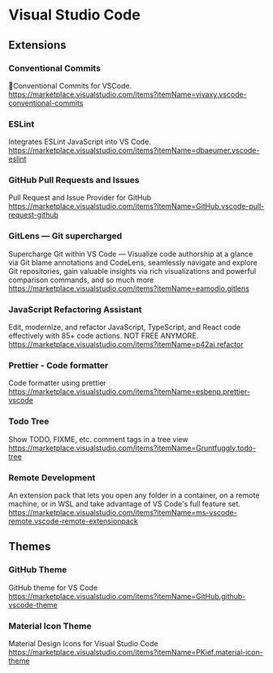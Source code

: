 # Visual Studio Code

## Extensions

### Conventional Commits

💬Conventional Commits for VSCode.  
<https://marketplace.visualstudio.com/items?itemName=vivaxy.vscode-conventional-commits>

### ESLint

Integrates ESLint JavaScript into VS Code.  
<https://marketplace.visualstudio.com/items?itemName=dbaeumer.vscode-eslint>

### GitHub Pull Requests and Issues

Pull Request and Issue Provider for GitHub  
<https://marketplace.visualstudio.com/items?itemName=GitHub.vscode-pull-request-github>

### GitLens — Git supercharged

Supercharge Git within VS Code — Visualize code authorship at a glance via Git blame annotations and CodeLens, seamlessly navigate and explore Git repositories, gain valuable insights via rich visualizations and powerful comparison commands, and so much more  
<https://marketplace.visualstudio.com/items?itemName=eamodio.gitlens>

### JavaScript Refactoring Assistant

Edit, modernize, and refactor JavaScript, TypeScript, and React code effectively with 85+ code actions. NOT FREE ANYMORE.   
<https://marketplace.visualstudio.com/items?itemName=p42ai.refactor>

### Prettier - Code formatter

Code formatter using prettier  
<https://marketplace.visualstudio.com/items?itemName=esbenp.prettier-vscode>

### Todo Tree

Show TODO, FIXME, etc. comment tags in a tree view  
<https://marketplace.visualstudio.com/items?itemName=Gruntfuggly.todo-tree>

### Remote Development

An extension pack that lets you open any folder in a container, on a remote machine, or in WSL and take advantage of VS Code's full feature set.  
<https://marketplace.visualstudio.com/items?itemName=ms-vscode-remote.vscode-remote-extensionpack>

## Themes

### GitHub Theme

GitHub theme for VS Code  
<https://marketplace.visualstudio.com/items?itemName=GitHub.github-vscode-theme>

### Material Icon Theme

Material Design Icons for Visual Studio Code  
<https://marketplace.visualstudio.com/items?itemName=PKief.material-icon-theme>
